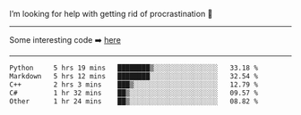 I’m looking for help with getting rid of procrastination 🤔

-----

Some interesting code :arrow_right: [here](https://github.com/zhen8838/playground)

-----

<!--START_SECTION:waka-->

```txt
Python     5 hrs 19 mins   ████████▒░░░░░░░░░░░░░░░░   33.18 %
Markdown   5 hrs 12 mins   ████████░░░░░░░░░░░░░░░░░   32.54 %
C++        2 hrs 3 mins    ███▒░░░░░░░░░░░░░░░░░░░░░   12.79 %
C#         1 hr 32 mins    ██▒░░░░░░░░░░░░░░░░░░░░░░   09.57 %
Other      1 hr 24 mins    ██▒░░░░░░░░░░░░░░░░░░░░░░   08.82 %
```

<!--END_SECTION:waka-->

<!--
**zhen8838/zhen8838** is a ✨ _special_ ✨ repository because its `README.md` (this file) appears on your GitHub profile.

Here are some ideas to get you started:

- 🔭 I’m currently working on ...
- 🌱 I’m currently learning ...
- 👯 I’m looking to collaborate on ...
 ...
- 💬 Ask me about ...
- 📫 How to reach me: ...
- 😄 Pronouns: ...
- ⚡ Fun fact: ...
-->

